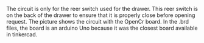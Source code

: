 The circuit is only for the reer switch used for the drawer. This reer switch is on the back of the drawer to ensure that it is properly close before opening request.
The picture shows the circuit with the OpenCr board. In the .brd files, the board is an arduino Uno because it was the closest board available in tinkercad.
